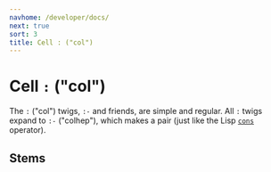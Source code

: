 ```yaml
---
navhome: /developer/docs/
next: true
sort: 3
title: Cell : ("col")
---
```


# Cell `:` ("col")

The `:` ("col") twigs, `:-` and friends, are simple and regular.
All `:` twigs expand to `:-` ("colhep"), which makes a pair 
(just like the Lisp [`cons`](https://en.wikipedia.org/wiki/Cons) operator).

## Stems

<list dataPreview="true" className="runes"></list>
